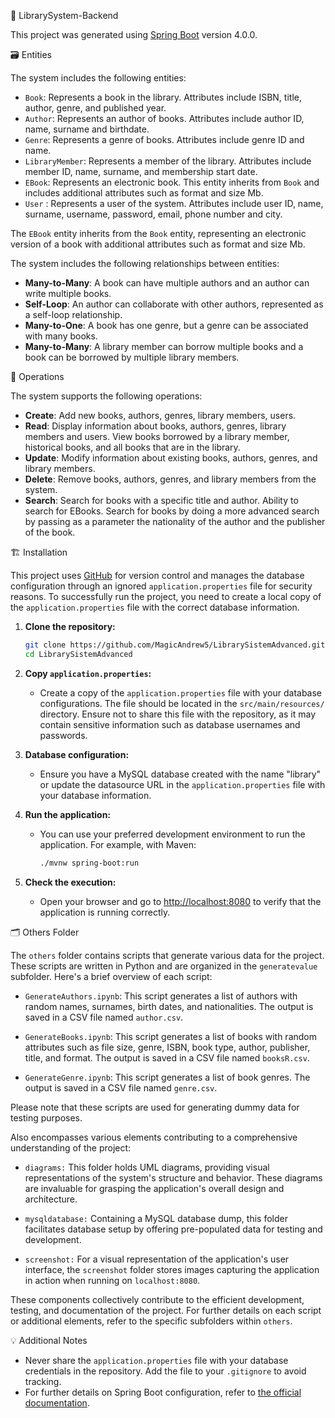 📂 LibrarySystem-Backend

This project was generated using [Spring Boot](https://github.com/spring-projects/spring-boot) version 4.0.0.

🗃️ Entities

The system includes the following entities:

- `Book`: Represents a book in the library. Attributes include ISBN, title, author, genre, and published year.
- `Author`: Represents an author of books. Attributes include author ID, name, surname and birthdate.
- `Genre`: Represents a genre of books. Attributes include genre ID and name.
- `LibraryMember`: Represents a member of the library. Attributes include member ID, name, surname, and membership start date.
- `EBook`: Represents an electronic book. This entity inherits from `Book` and includes additional attributes such as format and size Mb.
- `User` : Represents a user of the system. Attributes include user ID, name, surname, username, password, email, phone number and city.

The `EBook` entity inherits from the `Book` entity, representing an electronic version of a book with additional attributes such as format and size Mb.

The system includes the following relationships between entities:

- **Many-to-Many**: A book can have multiple authors and an author can write multiple books.
- **Self-Loop**: An author can collaborate with other authors, represented as a self-loop relationship.
- **Many-to-One**: A book has one genre, but a genre can be associated with many books.
- **Many-to-Many**: A library member can borrow multiple books and a book can be borrowed by multiple library members.

🧩 Operations

The system supports the following operations:

- **Create**: Add new books, authors, genres, library members, users.
- **Read**: Display information about books, authors, genres, library members and users. View books borrowed by a library member, historical books, and all books that are in the library.
- **Update**: Modify information about existing books, authors, genres, and library members.
- **Delete**: Remove books, authors, genres, and library members from the system.
- **Search**: Search for books with a specific title and author. Ability to search for EBooks. Search for books by doing a more advanced search by passing as a parameter the nationality of the author and the publisher of the book.

🏗️ Installation

This project uses [GitHub](https://github.com/) for version control and manages the database configuration through an ignored `application.properties` file for security reasons. To successfully run the project, you need to create a local copy of the `application.properties` file with the correct database information.

1. **Clone the repository:**
   ```bash
   git clone https://github.com/MagicAndrew5/LibrarySistemAdvanced.git
   cd LibrarySistemAdvanced

3. **Copy `application.properties`:**
    - Create a copy of the `application.properties` file with your database configurations. The file should be located in the `src/main/resources/` directory. Ensure not to share this file with the repository, as it may contain sensitive information such as database usernames and passwords.

4. **Database configuration:**
    - Ensure you have a MySQL database created with the name "library" or update the datasource URL in the `application.properties` file with your database information.

5. **Run the application:**
    - You can use your preferred development environment to run the application. For example, with Maven:
      ```bash
      ./mvnw spring-boot:run
      ```

6. **Check the execution:**
    - Open your browser and go to [http://localhost:8080](http://localhost:8080) to verify that the application is running correctly.


🗂️ Others Folder

The `others` folder contains scripts that generate various data for the project. These scripts are written in Python and are organized in the `generatevalue` subfolder. Here's a brief overview of each script:

- `GenerateAuthors.ipynb`: This script generates a list of authors with random names, surnames, birth dates, and nationalities. The output is saved in a CSV file named `author.csv`.

- `GenerateBooks.ipynb`: This script generates a list of books with random attributes such as file size, genre, ISBN, book type, author, publisher, title, and format. The output is saved in a CSV file named `booksR.csv`.

- `GenerateGenre.ipynb`: This script generates a list of book genres. The output is saved in a CSV file named `genre.csv`.

Please note that these scripts are used for generating dummy data for testing purposes.

Also encompasses various elements contributing to a comprehensive understanding of the project:

- `diagrams:` This folder holds UML diagrams, providing visual representations of the system's structure and behavior. These diagrams are invaluable for grasping the application's overall design and architecture.

- `mysqldatabase:` Containing a MySQL database dump, this folder facilitates database setup by offering pre-populated data for testing and development.

- `screenshot:` For a visual representation of the application's user interface, the `screenshot` folder stores images capturing the application in action when running on `localhost:8080`.

These components collectively contribute to the efficient development, testing, and documentation of the project. For further details on each script or additional elements, refer to the specific subfolders within `others`.

💡 Additional Notes

- Never share the `application.properties` file with your database credentials in the repository. Add the file to your `.gitignore` to avoid tracking.
- For further details on Spring Boot configuration, refer to [the official documentation](https://docs.spring.io/spring-boot/docs/current/reference/htmlsingle/).

